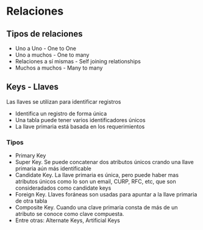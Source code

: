 # Relaciones

## Tipos de relaciones

- Uno a Uno - One to One
- Uno a muchos - One to many
- Relaciones a sí mismas - Self joining relationships
- Muchos a muchos - Many to many

## Keys - Llaves

Las llaves se utilizan para identificar registros

- Identifica un registro de forma única
- Una tabla puede tener varios identificadores únicos
- La llave primaria está basada en los requerimientos

### Tipos

- Primary Key
- Super Key. Se puede concatenar dos atributos únicos crando una llave primaria aún más identificable
- Candidate Key. La llave primaria es única, pero puede haber mas atributos únicos como lo son un email, CURP, RFC, etc, que son consideradados como candidate keys
- Foreign Key. Llaves foráneas son usadas para apuntar a la llave primaria de otra tabla
- Composite Key. Cuando una clave primaria consta de más de un atributo se conoce como clave compuesta.
- Entre otras: Alternate Keys, Artificial Keys